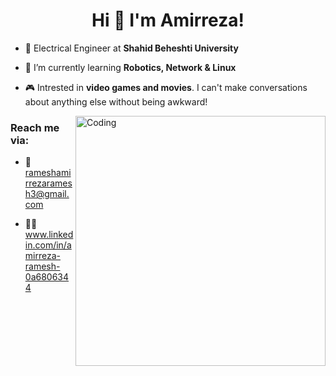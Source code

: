 <h1 align="center">Hi 👋  I'm Amirreza!  </h1>

- 🙂 Electrical Engineer at **Shahid Beheshti University**

- 🌱 I’m currently learning **Robotics, Network & Linux**

- 🎮 Intrested in **video games and movies**. I can't make conversations about anything else without being awkward!

  
<img align="right" alt="Coding" width="400" src="https://i.gifer.com/YCZM.gif">

<h3 align="left">Reach me via:</h3>

- 🥷 rameshamirrezaramesh3@gmail.com

- 🧑‍💼 www.linkedin.com/in/amirreza-ramesh-0a6806344
